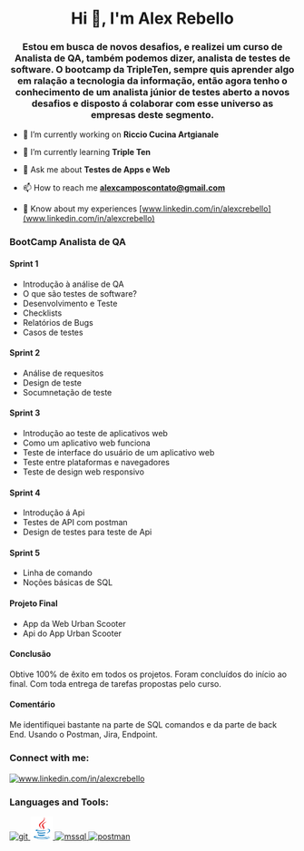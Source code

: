 <h1 align="center">Hi 👋, I'm Alex Rebello</h1>
<h3 align="center">Estou em busca de novos desafios, e realizei um curso de Analista de QA, também podemos dizer, analista de testes de software. O bootcamp da TripleTen, sempre quis aprender algo em ralação a tecnologia da informação, então agora tenho o conhecimento de um analista júnior de testes aberto a novos desafios e disposto á colaborar com esse universo as empresas deste segmento.</h3>

- 🔭 I’m currently working on **Riccio Cucina Artgianale**

- 🌱 I’m currently learning **Triple Ten**

- 💬 Ask me about **Testes de Apps e Web**

- 📫 How to reach me **alexcamposcontato@gmail.com**

- 📄 Know about my experiences [www.linkedin.com/in/alexcrebello](www.linkedin.com/in/alexcrebello)

### BootCamp Analista de QA
  
#### Sprint 1 
- Introdução à análise de QA
- O que são testes de software?
- Desenvolvimento e Teste
- Checklists
- Relatórios de Bugs
- Casos de testes
  
#### Sprint 2
- Análise de requesitos
- Design de teste
- Socumnetação de teste

#### Sprint 3
- Introdução ao teste de aplicativos web
- Como um aplicativo web funciona
- Teste de interface do usuário de um aplicativo web
- Teste entre plataformas e navegadores
- Teste de design web responsivo

#### Sprint 4
- Introdução á Api
- Testes de API com postman
- Design de testes para teste de Api

#### Sprint 5
- Linha de comando
- Noções básicas de SQL

#### Projeto Final
- App da Web Urban Scooter
- Api do App Urban Scooter

#### Conclusão
Obtive 100% de êxito em todos os projetos. Foram concluídos do início ao final. Com toda entrega de tarefas propostas pelo curso.

#### Comentário
Me identifiquei bastante na parte de SQL comandos e da parte de back End.
Usando o Postman, Jira, Endpoint.

<h3 align="left">Connect with me:</h3>
<p align="left">
<a href="https://linkedin.com/in/www.linkedin.com/in/alexcrebello" target="blank"><img align="center" src="https://raw.githubusercontent.com/rahuldkjain/github-profile-readme-generator/master/src/images/icons/Social/linked-in-alt.svg" alt="www.linkedin.com/in/alexcrebello" height="30" width="40" /></a>
</p>

<h3 align="left">Languages and Tools:</h3>
<p align="left"> <a href="https://git-scm.com/" target="_blank" rel="noreferrer"> <img src="https://www.vectorlogo.zone/logos/git-scm/git-scm-icon.svg" alt="git" width="40" height="40"/> </a> <a href="https://www.java.com" target="_blank" rel="noreferrer"> <img src="https://raw.githubusercontent.com/devicons/devicon/master/icons/java/java-original.svg" alt="java" width="40" height="40"/> </a> <a href="https://www.microsoft.com/en-us/sql-server" target="_blank" rel="noreferrer"> <img src="https://www.svgrepo.com/show/303229/microsoft-sql-server-logo.svg" alt="mssql" width="40" height="40"/> </a> <a href="https://postman.com" target="_blank" rel="noreferrer"> <img src="https://www.vectorlogo.zone/logos/getpostman/getpostman-icon.svg" alt="postman" width="40" height="40"/> </a> </p>
